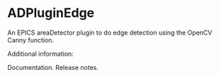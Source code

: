 ADPluginEdge
============

An EPICS areaDetector plugin to do edge detection using the OpenCV Canny function.

Additional information:

Documentation.
Release notes.
